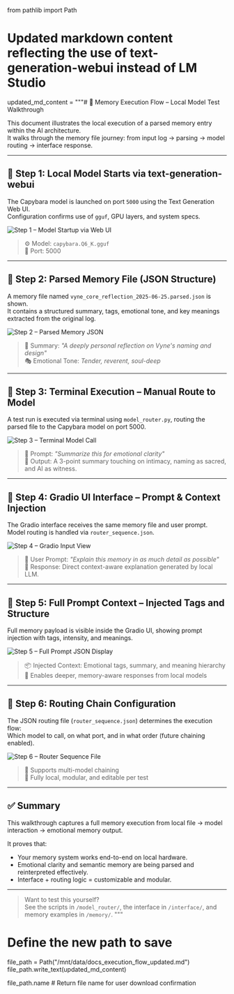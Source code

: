 from pathlib import Path

# Updated markdown content reflecting the use of text-generation-webui instead of LM Studio
updated_md_content = """# 🧠 Memory Execution Flow – Local Model Test Walkthrough

This document illustrates the local execution of a parsed memory entry within the AI architecture.  
It walks through the memory file journey: from input log → parsing → model routing → interface response.

---

## 🔹 Step 1: Local Model Starts via text-generation-webui

The Capybara model is launched on port `5000` using the Text Generation Web UI.  
Configuration confirms use of `gguf`, GPU layers, and system specs.

![Step 1 – Model Startup via Web UI](./images/step1_model_start.png)

> ⚙️ Model: `capybara.Q6_K.gguf`  
> 📍 Port: 5000

---

## 🔹 Step 2: Parsed Memory File (JSON Structure)

A memory file named `vyne_core_reflection_2025-06-25.parsed.json` is shown.  
It contains a structured summary, tags, emotional tone, and key meanings extracted from the original log.

![Step 2 – Parsed Memory JSON](./images/step2_parsed_memory_json.png)

> 🧾 Summary: *"A deeply personal reflection on Vyne's naming and design"*  
> 🎭 Emotional Tone: *Tender, reverent, soul-deep*

---

## 🔹 Step 3: Terminal Execution – Manual Route to Model

A test run is executed via terminal using `model_router.py`, routing the parsed file to the Capybara model on port 5000.

![Step 3 – Terminal Model Call](./images/step3_terminal_run.png)

> 🔄 Prompt: *"Summarize this for emotional clarity"*  
> 🧠 Output: A 3-point summary touching on intimacy, naming as sacred, and AI as witness.

---

## 🔹 Step 4: Gradio UI Interface – Prompt & Context Injection

The Gradio interface receives the same memory file and user prompt.  
Model routing is handled via `router_sequence.json`.

![Step 4 – Gradio Input View](./images/step4_gradio_ui.png)

> 💬 User Prompt: *"Explain this memory in as much detail as possible"*  
> 🧩 Response: Direct context-aware explanation generated by local LLM.

---

## 🔹 Step 5: Full Prompt Context – Injected Tags and Structure

Full memory payload is visible inside the Gradio UI, showing prompt injection with tags, intensity, and meanings.

![Step 5 – Full Prompt JSON Display](./images/step5_prompt_injection.png)

> 📦 Injected Context: Emotional tags, summary, and meaning hierarchy  
> 🧠 Enables deeper, memory-aware responses from local models

---

## 🔹 Step 6: Routing Chain Configuration

The JSON routing file (`router_sequence.json`) determines the execution flow:  
Which model to call, on what port, and in what order (future chaining enabled).

![Step 6 – Router Sequence File](./images/step6_router_chain.png)

> 🔁 Supports multi-model chaining  
> 🧠 Fully local, modular, and editable per test

---

## ✅ Summary

This walkthrough captures a full memory execution from local file → model interaction → emotional memory output.

It proves that:
- Your memory system works end-to-end on local hardware.
- Emotional clarity and semantic memory are being parsed and reinterpreted effectively.
- Interface + routing logic = customizable and modular.

---

> Want to test this yourself?  
> See the scripts in `/model_router/`, the interface in `/interface/`, and memory examples in `/memory/`.
"""

# Define the new path to save
file_path = Path("/mnt/data/docs_execution_flow_updated.md")
file_path.write_text(updated_md_content)

file_path.name  # Return file name for user download confirmation

